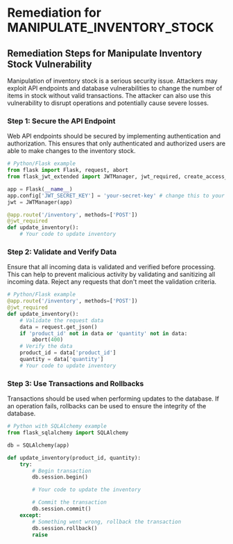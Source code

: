 # Remediation for MANIPULATE_INVENTORY_STOCK

## Remediation Steps for Manipulate Inventory Stock Vulnerability

Manipulation of inventory stock is a serious security issue. Attackers may exploit API endpoints and database vulnerabilities to change the number of items in stock without valid transactions. The attacker can also use this vulnerability to disrupt operations and potentially cause severe losses.

### Step 1: Secure the API Endpoint

Web API endpoints should be secured by implementing authentication and authorization. This ensures that only authenticated and authorized users are able to make changes to the inventory stock.

```python
# Python/Flask example
from flask import Flask, request, abort
from flask_jwt_extended import JWTManager, jwt_required, create_access_token

app = Flask(__name__)
app.config['JWT_SECRET_KEY'] = 'your-secret-key' # change this to your secret key
jwt = JWTManager(app)

@app.route('/inventory', methods=['POST'])
@jwt_required
def update_inventory():
    # Your code to update inventory
```
### Step 2: Validate and Verify Data

Ensure that all incoming data is validated and verified before processing. This can help to prevent malicious activity by validating and sanitizing all incoming data. Reject any requests that don't meet the validation criteria.

```python
# Python/Flask example
@app.route('/inventory', methods=['POST'])
@jwt_required
def update_inventory():
    # Validate the request data
    data = request.get_json()
    if 'product_id' not in data or 'quantity' not in data:
        abort(400)
    # Verify the data
    product_id = data['product_id']
    quantity = data['quantity']
    # Your code to update inventory
```
### Step 3: Use Transactions and Rollbacks

Transactions should be used when performing updates to the database. If an operation fails, rollbacks can be used to ensure the integrity of the database.

```python
# Python with SQLAlchemy example
from flask_sqlalchemy import SQLAlchemy

db = SQLAlchemy(app)

def update_inventory(product_id, quantity):
    try:
        # Begin transaction
        db.session.begin()

        # Your code to update the inventory

        # Commit the transaction
        db.session.commit()
    except:
        # Something went wrong, rollback the transaction
        db.session.rollback()
        raise
```